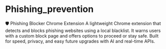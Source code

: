 # Phishing_prevention
🛡️ Phishing Blocker Chrome Extension A lightweight Chrome extension that detects and blocks phishing websites using a local blacklist. It warns users with a custom block page and offers options to proceed or stay safe. Built for speed, privacy, and easy future upgrades with AI and real-time APIs.
